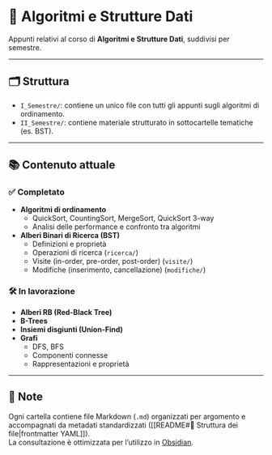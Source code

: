 # 📂 Algoritmi e Strutture Dati

Appunti relativi al corso di **Algoritmi e Strutture Dati**, suddivisi per semestre.

---

## 🗂️ Struttura

- `I_Semestre/`: contiene un unico file con tutti gli appunti sugli algoritmi di ordinamento.
- `II_Semestre/`: contiene materiale strutturato in sottocartelle tematiche (es. BST).

---

## 📚 Contenuto attuale

### ✅ Completato

- **Algoritmi di ordinamento**
  - QuickSort, CountingSort, MergeSort, QuickSort 3-way
  - Analisi delle performance e confronto tra algoritmi
- **Alberi Binari di Ricerca (BST)**
  - Definizioni e proprietà
  - Operazioni di ricerca (`ricerca/`)
  - Visite (in-order, pre-order, post-order) (`visite/`)
  - Modifiche (inserimento, cancellazione) (`modifiche/`)

### 🛠️ In lavorazione

- **Alberi RB (Red-Black Tree)**
- **B-Trees**
- **Insiemi disgiunti (Union-Find)**
- **Grafi**
  - DFS, BFS
  - Componenti connesse
  - Rappresentazioni e proprietà

---

## 📌 Note

Ogni cartella contiene file Markdown (`.md`) organizzati per argomento e accompagnati da metadati standardizzati ([[README#📁 Struttura dei file|frontmatter YAML]]).  
La consultazione è ottimizzata per l’utilizzo in [Obsidian](https://obsidian.md/).
